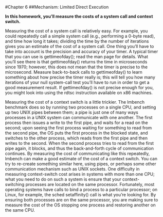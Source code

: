 #Chapter 6
##Mechanism: Limited Direct Execution

**In this homework, you’ll measure the costs of a system call and context switch.** 

Measuring the cost of a system call is relatively easy. For example, you could repeatedly call a simple system call (e.g., performing a 0-byte read), and time how long it takes; dividing the time by the number of iterations gives you an estimate of the cost of a system call.
One thing you’ll have to take into account is the precision and accuracy of your timer. A typical timer that you can use is gettimeofday();
read the man page for details. What you’ll see there is that gettimeofday() returns the time in microseconds since 1970; however, this does not mean that the timer is precise to the microsecond. 
Measure back-to-back calls to gettimeofday() to learn something about how precise the timer really is; this will tell you how many iterations of your null system-call
test you’ll have to run in order to get a good measurement result.
If gettimeofday() is not precise enough for you, you might look into using the rdtsc instruction available on x86 machines.

Measuring the cost of a context switch is a little trickier. The lmbench benchmark does so by running two processes on a single CPU, and setting up two UNIX pipes between them; a pipe is just one of many ways processes in a UNIX system can communicate with one another. The first process then issues a write to the first pipe, and waits for a read on the second; upon seeing the first process waiting for something to read from the second pipe, the OS puts the first process in the blocked state, and switches to the other process, which reads from the first pipe and then writes to the second. When the second process tries to read from the first pipe again, it blocks, and thus the back-and-forth cycle of communication continues.
By measuring the cost of communicating like this repeatedly, lmbench can make a good estimate of the cost of a context switch. 
You can try to re-create something similar here, using pipes, or perhaps some other communication mechanism such as UNIX sockets.
One difficulty in measuring context-switch cost arises in systems with more than one CPU; what you need to do on such a system is ensure that your context-switching processes are located on the same processor. Fortunately, most operating systems have calls to bind a process to a particular processor; on Linux, for example, the sched setaffinity() call is what you’re looking for. By ensuring both processes are on the same processor, you are making sure to measure the cost of the OS stopping
one process and restoring another on the same CPU.

